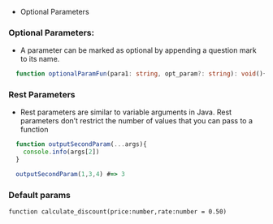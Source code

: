 - Optional Parameters


### Optional Parameters:
- A parameter can be marked as optional by appending a question mark to its name.
```typescript
  function optionalParamFun(para1: string, opt_param?: string): void(){}
```

### Rest Parameters
- Rest parameters are similar to variable arguments in Java. Rest parameters don’t restrict the number of values that you can pass to a function

```typescript
  function outputSecondParam(...args){
    console.info(args[2])
  }

  outputSecondParam(1,3,4) #=> 3
```

### Default params
`function calculate_discount(price:number,rate:number = 0.50)`
